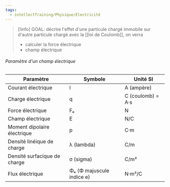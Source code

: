 ```yaml
---
tags:
  - intellectTraining/Physique/Electricité
---
```

> [!info] GOAL: décrire l'effet d'une particule chargé immobile sur d'autre particule chargé avec la [[loi de Coulomb]], on verra
> - calculer la force électrique
> - champ électrique

###### Paramètre d'un champ électrique

| **Paramètre**                | **Symbole**               | **Unité SI**      |
| ---------------------------- | ------------------------- | ----------------- |
| Courant électrique           | I                         | A (ampère)        |
| Charge électrique            | q                         | C (coulomb) = A·s |
| Force électrique             | Fₑ                        | N                 |
| Champ électrique             | E                         | N/C               |
| Moment dipolaire électrique  | p                         | C·m               |
| Densité linéique de charge   | λ (lambda)                | C/m               |
| Densité surfacique de charge | σ (sigma)                 | C/m²              |
| Flux électrique              | Φₑ (Φ majuscule indice e) | N·m²/C            |
